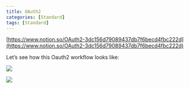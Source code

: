 ```yaml
---
title: OAuth2
categories: [Standard]
tags: [Standard]
---
```


[https://www.notion.so/OAuth2-3dc156d79089437db7f6becd4fbc222d](https://www.notion.so/OAuth2-3dc156d79089437db7f6becd4fbc222d)


Let’s see how this Oauth2 workflow looks like:


![](https://prod-files-secure.s3.us-west-2.amazonaws.com/9960fb2a-b75e-4bea-a8f9-b00925db1215/3bce41e0-99e8-4ebd-9701-e2bc9cbb79a2/Untitled.png?X-Amz-Algorithm=AWS4-HMAC-SHA256&X-Amz-Content-Sha256=UNSIGNED-PAYLOAD&X-Amz-Credential=ASIAZI2LB466U7JFB334%2F20250816%2Fus-west-2%2Fs3%2Faws4_request&X-Amz-Date=20250816T202355Z&X-Amz-Expires=3600&X-Amz-Security-Token=IQoJb3JpZ2luX2VjEDMaCXVzLXdlc3QtMiJIMEYCIQCOhn9OgkNAxYHUAPNDm9Vil167bFmGQFMzMQmW%2BDpMsgIhAK6gWFGi7FZovSdmy6ovNprHENuVpWoAQOWNrcPLXgLJKv8DCHwQABoMNjM3NDIzMTgzODA1IgwBWzSzzBiTL0fKhCwq3AMxsv%2BoKdxVc%2BNarQfKc1hVNT9rBXn3YjXK7kJnfxUW2rkT7yAwFmfR%2F3I3v2Kg5f%2FWmH6In2OjAt4S3vgIzcBjOfX4NlW%2FiyG6TWU0Iiu9qMbpiRRZxWX1EYmnJD9%2FxEizdPOO7oGl0wi6x9WtflT%2FNBwgkEPfYg85VHZMyLowXi4TV0SX9Qywa9sFBILnCdMXYAckt%2Bus64qVKSWYADzGkxYjwxBeRy07gs3HubhIDsSZ3n6m8oO0ITehXK3DWYsjcSl6xWon4SRKJERbWFwtlFVfDn6lreYVat%2BKFCSYZQNs4TSA94Qs1bvABX%2FuYCFC48ywG9X5HpuKjcxruisHB0PqSGChrEs2jtvzfK7yyuZT8WI4rXyd5twpQrG6W5PX%2FsLnsgpKur5eRbtx8IAEbRoZ%2BXiNPwxJq5fAIflt4QU%2FgUSwHPmKdM6WGzdv5wSyZgRFds8qXSFqYDHM88SD3nS2nqUxwCIntMITaHdUuAg1hhsQcAt8Rm6OhWWhILvnA23vPqBM%2BjScaMlLUx7Qpxk7SDWsTiu7QgJv3z4cIEu6URurbMqarssiW40Y%2BbFdeZFCkWMwq%2FrJYLlle3ytQsmfTxYDLSOOOUxEPM11ynu5RYVa2W0SNXZ2qTCfsYPFBjqkARK2En7BtRZ8HXLOlAXZnrUkfrIKdlAx%2BwL0H2PG5n40pyPQRGaB1CldbeJohSrSZOYQQdZX%2BKt2Q1qJJ78xtHzH3Qk6bihhblENo%2BgmSaac7CQ%2F1rbJL6Lx9XAdOnUnyUPSiIaDSDbuvwRYCL60oRkRXL%2B%2BgUqe2tMZMVa0jX9I6TVltih0ms%2BXuNFfQR5aSbns7nWO7Zeg5jGqy7X%2Bip9gXbfq&X-Amz-Signature=d079e986eb4ca22c934340bd61f39bcc2b7ee94356ef147daa2b7c769ac81cec&X-Amz-SignedHeaders=host&x-amz-checksum-mode=ENABLED&x-id=GetObject)


![](https://prod-files-secure.s3.us-west-2.amazonaws.com/9960fb2a-b75e-4bea-a8f9-b00925db1215/27d32b66-de43-41de-80f7-7edb81d1190f/Untitled.png?X-Amz-Algorithm=AWS4-HMAC-SHA256&X-Amz-Content-Sha256=UNSIGNED-PAYLOAD&X-Amz-Credential=ASIAZI2LB466U7JFB334%2F20250816%2Fus-west-2%2Fs3%2Faws4_request&X-Amz-Date=20250816T202355Z&X-Amz-Expires=3600&X-Amz-Security-Token=IQoJb3JpZ2luX2VjEDMaCXVzLXdlc3QtMiJIMEYCIQCOhn9OgkNAxYHUAPNDm9Vil167bFmGQFMzMQmW%2BDpMsgIhAK6gWFGi7FZovSdmy6ovNprHENuVpWoAQOWNrcPLXgLJKv8DCHwQABoMNjM3NDIzMTgzODA1IgwBWzSzzBiTL0fKhCwq3AMxsv%2BoKdxVc%2BNarQfKc1hVNT9rBXn3YjXK7kJnfxUW2rkT7yAwFmfR%2F3I3v2Kg5f%2FWmH6In2OjAt4S3vgIzcBjOfX4NlW%2FiyG6TWU0Iiu9qMbpiRRZxWX1EYmnJD9%2FxEizdPOO7oGl0wi6x9WtflT%2FNBwgkEPfYg85VHZMyLowXi4TV0SX9Qywa9sFBILnCdMXYAckt%2Bus64qVKSWYADzGkxYjwxBeRy07gs3HubhIDsSZ3n6m8oO0ITehXK3DWYsjcSl6xWon4SRKJERbWFwtlFVfDn6lreYVat%2BKFCSYZQNs4TSA94Qs1bvABX%2FuYCFC48ywG9X5HpuKjcxruisHB0PqSGChrEs2jtvzfK7yyuZT8WI4rXyd5twpQrG6W5PX%2FsLnsgpKur5eRbtx8IAEbRoZ%2BXiNPwxJq5fAIflt4QU%2FgUSwHPmKdM6WGzdv5wSyZgRFds8qXSFqYDHM88SD3nS2nqUxwCIntMITaHdUuAg1hhsQcAt8Rm6OhWWhILvnA23vPqBM%2BjScaMlLUx7Qpxk7SDWsTiu7QgJv3z4cIEu6URurbMqarssiW40Y%2BbFdeZFCkWMwq%2FrJYLlle3ytQsmfTxYDLSOOOUxEPM11ynu5RYVa2W0SNXZ2qTCfsYPFBjqkARK2En7BtRZ8HXLOlAXZnrUkfrIKdlAx%2BwL0H2PG5n40pyPQRGaB1CldbeJohSrSZOYQQdZX%2BKt2Q1qJJ78xtHzH3Qk6bihhblENo%2BgmSaac7CQ%2F1rbJL6Lx9XAdOnUnyUPSiIaDSDbuvwRYCL60oRkRXL%2B%2BgUqe2tMZMVa0jX9I6TVltih0ms%2BXuNFfQR5aSbns7nWO7Zeg5jGqy7X%2Bip9gXbfq&X-Amz-Signature=8e4b18b6acdb916ad2a6ac44c17bc600b609d21f427d92b59ce375acaed2df01&X-Amz-SignedHeaders=host&x-amz-checksum-mode=ENABLED&x-id=GetObject)

